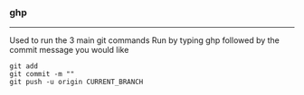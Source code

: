 ### ghp
---
Used to run the 3 main git commands
Run by typing ghp followed by the commit message you would like
```
git add
git commit -m ""
git push -u origin CURRENT_BRANCH
```
